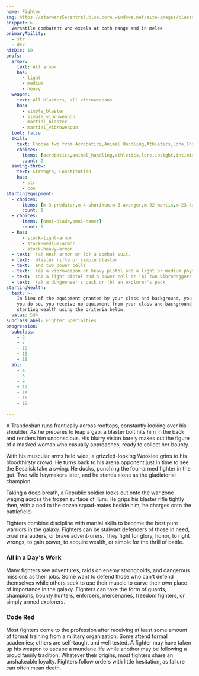 ```yaml
---
name: Fighter
img: https://starwars5ecentral.blob.core.windows.net/site-images/classes/fighter_01.png
snippet: >-
  Versatile combatant who excels at both range and in melee
primaryAbility:
  - str
  - dex
hitDie: 10
profs:
  armor:
    text: All armor
    has:
      - light
      - medium
      - heavy
  weapon:
    text: All blasters, all vibroweapons
    has:
      - simple_blaster
      - simple_vibroweapon
      - martial_blaster
      - martial_vibroweapon
  tool: false
  skill:
    text: Choose two from Acrobatics,Animal Handling,Athletics,Lore,Insight,Intimidation,Perception,Survival
    choices:
      items: [acrobatics,animal_handling,athletics,lore,insight,intimidation,perception,survival]
      count: 2
  saving-throw:
    text: Strength, Constitution
    has:
      - str
      - con
startingEquipment:
  - choices:
      items: [m-3-predator,m-4-shuriken,m-8-avenger,m-92-mantis,m-23-katana]
      count: 1
  - choices:
      items: [omni-blade,omni-hamer]
      count: 1
  - has:
      - stock-light-armor
      - stock-medium-armor
      - stock-heavy-armor
  - text:  (a) mesh armor or (b) a combat suit,
  - text:  blaster rifle or simple blaster
  - text:  and two power cells
  - text:  (a) a vibroweapon or heavy pistol and a light or medium physical shield or (b) two vibroweapons
  - text:  (a) a light pistol and a power cell or (b) two vibrodaggers
  - text:  (a) a dungeoneer's pack or (b) an explorer's pack
startingWealth:
  text: >-
    In lieu of the equipment granted by your class and background, you can elect to purchase your starting gear. If
    you do so, you receive no equipment from your class and background, and instead roll for your
    starting wealth using the criteria below:
  value: 5d4
subclassLabel: Fighter Specialties
progression:
  subclass:
    - 3
    - 7
    - 10
    - 15
    - 18
  abi:
    - 4
    - 6
    - 8
    - 12
    - 14
    - 16
    - 19

---
```

A Trandoshan runs frantically across rooftops, constantly looking over his shoulder. As he prepares to leap a gap, a blaster bolt hits him in the back and renders him unconscious. His blurry vision barely makes out the figure of a masked woman who casually approaches, ready to collect her bounty.

With his muscular arms held wide, a grizzled-looking Wookiee grins to his bloodthirsty crowd. He turns back to his arena opponent just in time to see the Besalisk take a swing. He ducks, punching the four-armed fighter in the gut. Two wild haymakers later, and he stands alone as the gladiatorial champion. 

Taking a deep breath, a Republic soldier looks out onto the war zone waging across the frozen surface of Ilum. He grips his blaster rifle tightly then, with a nod to the dozen squad-mates beside him, he charges onto the battlefield. 

Fighters combine discipline with martial skills to become the best pure warriors in the galaxy. Fighters can be stalwart defenders of those in need, cruel marauders, or brave advent-urers. They fight for glory, honor, to right wrongs, to gain power, to acquire wealth, or simple for the thrill of battle.

### All in a Day's Work
Many fighters see adventures, raids on enemy strongholds, and dangerous missions as their jobs. Some want to defend those who can't defend themselves while others seek to use their muscle to carve their own place of importance in the galaxy. Fighters can take the form of guards, champions, bounty hunters, enforcers, mercenaries, freedom fighters, or simply armed explorers.

### Code Red
Most fighters come to the profession after receiving at least some amount of formal training from a military organization. Some attend formal academies; others are self-taught and well tested. A fighter may have taken up his weapon to escape a mundane life while another may be following a proud family tradition. Whatever their origins, most fighters share an unshakeable loyalty. Fighters follow orders with little hesitation, as failure can often mean death.
